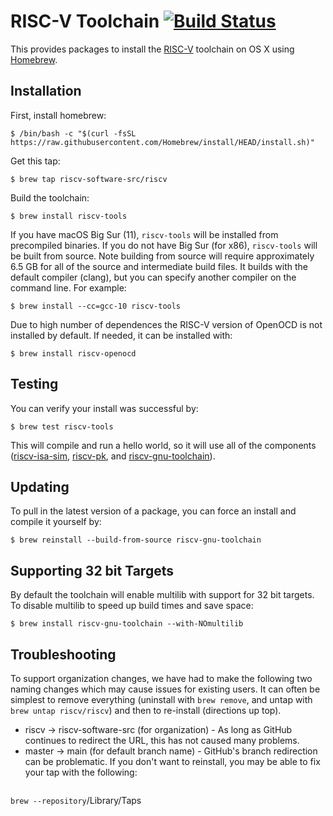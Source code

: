 RISC-V Toolchain [![Build Status](https://github.com/riscv/homebrew-riscv/actions/workflows/macos-ci.yml/badge.svg)](https://github.com/riscv/homebrew-riscv/actions/workflows/macos-ci.yml)
================

This provides packages to install the [RISC-V](http://riscv.org) toolchain on OS X using [Homebrew](http://brew.sh).


Installation
------------

First, install homebrew:

    $ /bin/bash -c "$(curl -fsSL https://raw.githubusercontent.com/Homebrew/install/HEAD/install.sh)"

Get this tap:

    $ brew tap riscv-software-src/riscv

Build the toolchain:

    $ brew install riscv-tools

If you have macOS Big Sur (11), `riscv-tools` will be installed from precompiled binaries. If you do not have Big Sur (for x86), `riscv-tools` will be built from source. Note building from source will require approximately 6.5 GB for all of the source and intermediate build files. It builds with the default compiler (clang), but you can specify another compiler on the command line. For example:

    $ brew install --cc=gcc-10 riscv-tools

Due to high number of dependences the RISC-V version of OpenOCD is not installed by default. If needed, it can be installed with:

    $ brew install riscv-openocd

Testing
-------

You can verify your install was successful by:

    $ brew test riscv-tools

This will compile and run a hello world, so it will use all of the components ([riscv-isa-sim](http://github.com/riscv/riscv-isa-sim), [riscv-pk](http://github.com/riscv/riscv-pk), and [riscv-gnu-toolchain](http://github.com/riscv/riscv-gnu-toolchain)).


Updating
--------

To pull in the latest version of a package, you can force an install and compile it yourself by:

    $ brew reinstall --build-from-source riscv-gnu-toolchain

Supporting 32 bit Targets
-------------------------

By default the toolchain will enable multilib with support for 32 bit targets. To disable multilib to speed up build times and save space:

    $ brew install riscv-gnu-toolchain --with-NOmultilib


Troubleshooting
---------------
To support organization changes, we have had to make the following two naming changes which may cause issues for existing users. It can often be simplest to remove everything (uninstall with `brew remove`, and untap with `brew untap riscv/riscv`) and then to re-install (directions up top). 

* riscv -> riscv-software-src (for organization) - As long as GitHub continues to redirect the URL, this has not caused many problems.
* master -> main (for default branch name) - GitHub's branch redirection can be problematic. If you don't want to reinstall, you may be able to fix your tap with the following:
```
```

`brew --repository`/Library/Taps